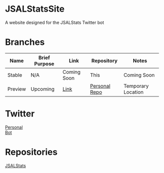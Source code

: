 # JSALStatsSite
A website designed for the JSALStats Twitter bot

# Branches
|Name|Brief Purpose|Link|Repository|Notes|
|---|---|---|--|---|
|Stable|N/A|Coming Soon|This|Coming Soon|
|Preview|Upcoming|[Link](https://galvinpython.github.io)|[Personal Repo](https://github.com/GalvinPython/GalvinPython.github.io)|Temporary Location|

# Twitter
[Personal](https://twitter.com/egalvinyt)  
[Bot](https://twitter.com/jsalstats)

# Repositories
[JSALStats](https://github.com/galvinpython/jsalstats)
